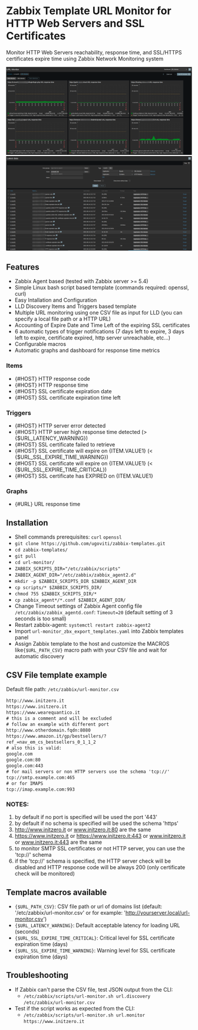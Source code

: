 # Zabbix Template URL Monitor for HTTP Web Servers and SSL Certificates
Monitor HTTP Web Servers reachability, response time, and SSL/HTTPS certificates expire time using Zabbix Network Monitoring system

![URL Monitor Dashboard](url-monitor-dashboard.png)
![URL Monitor Latest Data](url-monitor-latestdata.png)

## Features
- Zabbix Agent based (tested with Zabbix server >= 5.4)
- Simple Linux bash script based template (commands required: openssl, curl)
- Easy Intallation and Configuration
- LLD Discovery Items and Triggers based template
- Multiple URL monitoring using one CSV file as input for LLD (you can specify a local file path or a HTTP URL)
- Accounting of Expire Date and Time Left of the expiring SSL certificates
- 6 automatic types of trigger notifications (7 days left to expire, 3 days left to expire, certificate expired, http server unreachable, etc...)
- Configurable macros
- Automatic graphs and dashboard for response time metrics

### Items
- {#HOST} HTTP response code
- {#HOST} HTTP response time
- {#HOST} SSL certificate expiration date
- {#HOST} SSL certificate expiration time left

### Triggers
- {#HOST} HTTP server error detected
- {#HOST} HTTP server high response time detected (> {$URL_LATENCY_WARNING})
- {#HOST} SSL certificate failed to retrieve
- {#HOST} SSL certificate will expire on {ITEM.VALUE1} (< {$URL_SSL_EXPIRE_TIME_WARNING})
- {#HOST} SSL certificate will expire on {ITEM.VALUE1} (< {$URL_SSL_EXPIRE_TIME_CRITICAL})
- {#HOST} SSL certificate has EXPIRED on {ITEM.VALUE1}

### Graphs
- {#URL} URL response time

## Installation
- Shell commands prerequisites: `curl` `openssl`
- `git clone https://github.com/ugoviti/zabbix-templates.git`
- `cd zabbix-templates/`
- `git pull`
- `cd url-monitor/`
- `ZABBIX_SCRIPTS_DIR="/etc/zabbix/scripts"`
- `ZABBIX_AGENT_DIR="/etc/zabbix/zabbix_agent2.d"`
- `mkdir -p $ZABBIX_SCRIPTS_DIR $ZABBIX_AGENT_DIR`
- `cp scripts/* $ZABBIX_SCRIPTS_DIR/`
- `chmod 755 $ZABBIX_SCRIPTS_DIR/*`
- `cp zabbix_agent*/*.conf $ZABBIX_AGENT_DIR/`
- Change Timeout settings of Zabbix Agent config file `/etc/zabbix/zabbix_agentd.conf`: `Timeout=20` (default setting of 3 seconds is too small)
- Restart zabbix-agent: `systemctl restart zabbix-agent2`
- Import `url-monitor_zbx_export_templates.yaml` into Zabbix templates panel
- Assign Zabbix template to the host and customize the MACROS like`{$URL_PATH_CSV}` macro path with your CSV file and wait for automatic discovery

## CSV File template example

Default file path: `/etc/zabbix/url-monitor.csv`
```
http://www.initzero.it
https://www.initzero.it
https://www.wearequantico.it
# this is a comment and will be excluded
# follow an example with different port
http://www.otherdomain.fqdn:8080
https://www.amazon.it/gp/bestsellers/?ref_=nav_em_cs_bestsellers_0_1_1_2
# also this is valid:
google.com
google.com:80
google.com:443
# for mail servers or non HTTP servers use the schema 'tcp://'
tcp://smtp.example.com:465
# or for IMAPS
tcp://imap.example.com:993
```

### NOTES:
  1. by default if no port is specified will be used the port '443'
  2. by default if no schema is specified will be used the schema 'https'
  3. http://www.initzero.it or www.initzero.it:80 are the same
  4. https://www.initzero.it or https://www.initzero.it:443 or www.initzero.it or www.initzero.it:443 are the same
  5. to monitor SMTP SSL certificates or not HTTP server, you can use the 'tcp://' schema
  6. if the 'tcp://' schema is specified, the HTTP server check will be disabled and HTTP response code will be always 200 (only certificate check will be monitored)


## Template macros available
- `{$URL_PATH_CSV}`: CSV file path or url of domains list (default: '/etc/zabbix/url-monitor.csv' or for example: 'http://yourserver.local/url-monitor.csv')
- `{$URL_LATENCY_WARNING}`: Default acceptable latency for loading URL (seconds)
- `{$URL_SSL_EXPIRE_TIME_CRITICAL}`: Critical level for SSL certificate expiration time (days)
- `{$URL_SSL_EXPIRE_TIME_WARNING}`: Warning level for SSL certificate expiration time (days)

## Troubleshooting
- If Zabbix can't parse the CSV file, test JSON output from the CLI:
  - `/etc/zabbix/scripts/url-monitor.sh url.discovery /etc/zabbix/url-monitor.csv`
- Test if the script works as expected from the CLI:
  - `/etc/zabbix/scripts/url-monitor.sh url.monitor https://www.initzero.it`

